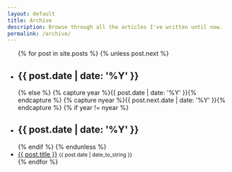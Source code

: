 ```yaml
---
layout: default
title: Archive
description: Browse through all the articles I've written until now.
permalink: /archive/
---
```


<ul class="archive-list">
{% for post in site.posts %}
{% unless post.next %}
  <li class="archive-list--heading">
    <h2>{{ post.date | date: '%Y' }}</h2>
  </li>
{% else %}
  {% capture year %}{{ post.date | date: '%Y' }}{% endcapture %}
  {% capture nyear %}{{ post.next.date | date: '%Y' }}{% endcapture %}
  {% if year != nyear %}
  <li class="archive-list--heading">
    <h2>{{ post.date | date: '%Y' }}</h2>
  </li>
  {% endif %}
{% endunless %}
<li class="archive-list--item">
  <a href="{{ post.url }}">{{ post.title }}</a> 
  <time datetime="{{ post.date }}" class="post__time">
    <small>{{ post.date | date_to_string }}</small>
  </time>
</li>
{% endfor %}
</ul>